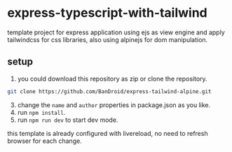 # express-typescript-with-tailwind

template project for express application using ejs as view engine and apply tailwindcss for css libraries, also using alpinejs for dom manipulation.

## setup

1. you could download this repository as zip or clone the repository.

```bash
git clone https://github.com/BanDroid/express-tailwind-alpine.git
```

3. change the `name` and `author` properties in package.json as you like.
4. run `npm install`.
5. run `npm run dev` to start dev mode.

this template is already configured with livereload, no need to refresh browser for each change.
